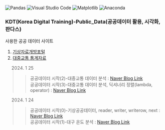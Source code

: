 
![Pandas](https://img.shields.io/badge/pandas-%23150458.svg?style=for-the-badge&logo=pandas&logoColor=white)
![Visual Studio Code](https://img.shields.io/badge/Visual%20Studio%20Code-0078d7.svg?style=for-the-badge&logo=visual-studio-code&logoColor=white)
![Matplotlib](https://img.shields.io/badge/Matplotlib-%23ffffff.svg?style=for-the-badge&logo=Matplotlib&logoColor=black)
![Anaconda](https://img.shields.io/badge/Anaconda-%2344A833.svg?style=for-the-badge&logo=anaconda&logoColor=white)




### KDT(Korea Digital Training)-Public_Data(공공데이터 활용, 시각화, 판다스)

사용한 공공 데이터 사이트
1. [기상자료개방포털](https://data.kma.go.kr/cmmn/main.do)
2. [대중교통 통계자료](https://pay.tmoney.co.kr/ncs/pct/ugd/ReadUgdMainGd.dev)


> 2024. 1 25   
>  > 공공데이터 시작(2)-대중교통 데이터 분석 : [Naver Blog Link](https://blog.naver.com/mathnoah/223333326677)   
>  > 공공데이터 시작(3)-대중교통 데이터 분석, 딕셔너리 정렬(lambda, operator) : [Naver Blog Link](https://blog.naver.com/mathnoah/223333502281)   



> 2024. 1 24   
>  > 공공데이터 시작(0)-기상공공데이터, reader, writer, writerow, next : [Naver Blog Link](https://blog.naver.com/mathnoah/223332117300)   
>  > 공공데이터 시작(1)-대구 온도 분석 : [Naver Blog Link](https://blog.naver.com/mathnoah/223332386607)   
